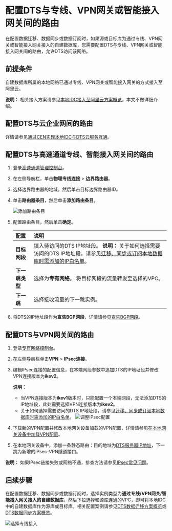 # 配置DTS与专线、VPN网关或智能接入网关间的路由

在配置数据迁移、数据同步或数据订阅时，如果源或目标库为通过专线、VPN网关或智能接入网关接入的自建数据库，您需要配置DTS与专线、VPN网关或智能接入网关间的路由，允许DTS访问该网络。

## 前提条件

自建数据库所属的本地网络已通过专线、VPN网关或智能接入网关的方式接入至阿里云。

**说明：** 相关接入方案请参见[本地IDC接入至阿里云方案概览](/cn.zh-CN/准备工作/本地IDC接入至阿里云/本地IDC接入至阿里云方案概览.md)，本文不做详细介绍。

## 配置DTS与云企业网间的路由

详情请参见[通过CEN实现本地IDC与DTS云服务互通](/cn.zh-CN/准备工作/本地IDC接入至阿里云/通过CEN实现本地IDC与DTS云服务互通.md)。

## 配置DTS与高速通道专线、智能接入网关间的路由

1.  登录[高速通道管理控制台](https://expressconnect.console.aliyun.com/)。
2.  在左侧导航栏，单击**物理专线连接** \> **边界路由器**。
3.  选择边界路由器的地域，然后单击目标边界路由器ID。
4.  单击**路由器条目**，然后单击**添加路由条目**。

    ![添加路由条目](https://static-aliyun-doc.oss-cn-hangzhou.aliyuncs.com/assets/img/zh-CN/0855616951/p46180.png)

5.  配置路由条目，然后单击**确定**。

    |配置|说明|
    |:-|:-|
    |**目标网段**|填入待访问的DTS IP地址段。 **说明：** 关于如何选择需要访问的DTS IP地址段，请参见[迁移、同步或订阅本地数据库时需添加的IP白名单](/cn.zh-CN/准备工作/迁移、同步或订阅本地数据库时需添加的IP白名单.md)。 |
    |**下一跳类型**|选择为**专有网络**。 将目标网段的流量转发至选择的VPC。 |
    |**下一跳**|选择接收流量的下一跳实例。|

6.  将DTS的IP地址段作为**宣告BGP网段**，详情请参见[宣告BGP网段](https://help.aliyun.com/document_detail/91267.html#h2-url-5)。

## 配置DTS与VPN网关间的路由

1.  登录[专有网络控制台](https://vpc.console.aliyun.com)。
2.  在左侧导航栏单击**VPN** \> **IPsec连接**。
3.  编辑IPsec连接的配置信息，在本端网段参数中追加DTS的IP地址段并修改VPN连接版本为**ikev2**。

    **说明：**

    -   当VPN连接版本为**ikev1**版本时，只能配置一个本端网段，无法添加DTS的IP地址段，此处需要选择VPN连接版本为**ikev2**。
    -   关于如何选择需要访问的DTS IP地址段，请参见[迁移、同步或订阅本地数据库时需添加的IP白名单](/cn.zh-CN/准备工作/迁移、同步或订阅本地数据库时需添加的IP白名单.md)。
    ![调整IPsec配置](https://static-aliyun-doc.oss-cn-hangzhou.aliyuncs.com/assets/img/zh-CN/4908225951/p46184.png)

4.  下载新的VPN配置并修改本地网关设备加载的VPN配置，详情请参见[在本地网关设备中加载VPN配置](https://help.aliyun.com/document_detail/65072.html#h2-url-5)。
5.  在本地网关设备中，添加一条静态路由：目的地址为[DTS服务器IP地址](/cn.zh-CN/准备工作/迁移、同步或订阅本地数据库时需添加的IP白名单.md)，下一跳为新增的IPsec-VPN隧道接口。

**说明：** 如果IPsec链接失败或网络不通，排查方法请参见[IPsec常见问题](https://help.aliyun.com/document_detail/65802.html)。

## 后续步骤

在配置数据迁移、数据同步或数据订阅时，选择实例类型为**通过专线/VPN网关/智能接入网关接入的自建数据库**，然后下拉选择和源库连通的VPC，即可将本地IDC中的自建数据库作为源库或目标库。相关配置案例请参见[DTS数据迁移方案概览](/cn.zh-CN/数据迁移/DTS数据迁移方案概览.md)或[DTS数据同步方案概览](/cn.zh-CN/数据同步/DTS数据同步方案概览.md)。

![选择专线接入](https://static-aliyun-doc.oss-cn-hangzhou.aliyuncs.com/assets/img/zh-CN/2908225951/p132742.png)

